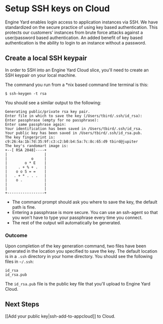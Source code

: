 # Setup SSH keys on Cloud

Engine Yard enables login access to application instances via SSH.  We have standardized
on the secure practice of using key based authentication.  This protects our customers' instances
from brute force attacks against a user/password based authentication.  An added benefit
of key based authentication is the ability to login to an instance without a password.


## Create a local SSH keypair

In order to SSH into an Engine Yard Cloud slice, you'll need to create an SSH keypair on your
local machine.


The command you run from a *nix based command line terminal is this:

    $ ssh-keygen -t rsa

You should see a similar output to the following:

    Generating public/private rsa key pair.
    Enter file in which to save the key (/Users/tbird/.ssh/id_rsa): 
    Enter passphrase (empty for no passphrase): 
    Enter same passphrase again: 
    Your identification has been saved in /Users/tbird/.ssh/id_rsa.
    Your public key has been saved in /Users/tbird/.ssh/id_rsa.pub.
    The key fingerprint is:
    c9:26:4a:1b:7d:35:9f:c3:c2:b0:b4:5a:7c:8c:65:d9 tbird@jupiter
    The key's randomart image is:
    +--[ RSA 2048]----+
    |                 |
    |           o     |
    |        o * E    |
    |     . + % + .   |
    |    o o S = =    |
    |   . + * . . .   |
    |    o .          |
    |                 |
    |                 |
    +-----------------+


  - The command prompt should ask you where to save the key, the default path is fine.
  - Entering a passphrase is more secure.  You can use an ssh-agent so that you won't have to type your passphrase every time you connect.
  - The rest of the output will automatically be generated.

### Outcome

Upon completion of the key generation command, two files have been generated in the location
you specified to save the key.  The default location is in a `.ssh` directory in your home 
directory.  You should see the following files in `~/.ssh`:

    id_rsa
    id_rsa.pub

The `id_rsa.pub` file is the public key file that you'll upload to Engine Yard Cloud.


## Next Steps

[[Add your public key|ssh-add-to-appcloud]] to Cloud.